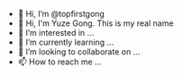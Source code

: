 - 👋 Hi, I’m @topfirstgong
- 👦 Hi, I'm Yuze Gong. This is my real name
- 👀 I’m interested in ...
- 🌱 I’m currently learning ...
- 💞️ I’m looking to collaborate on ...
- 📫 How to reach me ...

<!---
topfirstgong/topfirstgong is a ✨ special ✨ repository because its `README.md` (this file) appears on your GitHub profile.
You can click the Preview link to take a look at your changes.
--->
